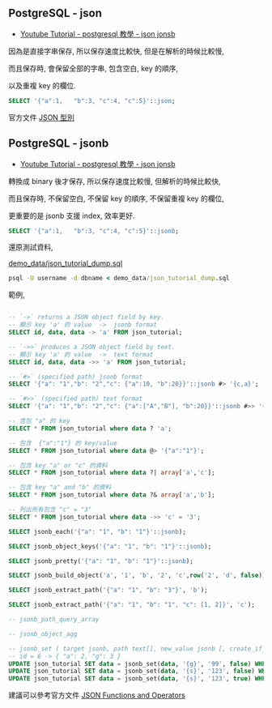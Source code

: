 ## PostgreSQL - json

* [Youtube Tutorial - postgresql 教學 - json jonsb](https://youtu.be/v49HxYdg-q0)

因為是直接字串保存, 所以保存速度比較快, 但是在解析的時候比較慢,

而且保存時, 會保留全部的字串, 包含空白, key 的順序,

以及重複 key 的欄位.

```sql
SELECT '{"a":1,   "b":3, "c":4, "c":5}'::json;
```

官方文件 [JSON 型別](https://docs.postgresql.tw/the-sql-language/data-types/json-types)

## PostgreSQL - jsonb

* [Youtube Tutorial - postgresql 教學 - json jonsb](https://youtu.be/v49HxYdg-q0)

轉換成 binary 後才保存, 所以保存速度比較慢, 但解析的時候比較快,

而且保存時, 不保留空白, 不保留 key 的順序, 不保留重複 key 的欄位,

更重要的是 jsonb 支援 index, 效率更好.

```sql
SELECT '{"a":1,   "b":3, "c":4, "c":5}'::jsonb;
```

還原測試資料,

[demo_data/json_tutorial_dump.sql](https://github.com/twtrubiks/postgresql-note/blob/main/demo_data/json_tutorial_dump.sql)

```cmd
psql -U username -d dbname < demo_data/json_tutorial_dump.sql
```

範例,

```sql

-- `->` returns a JSON object field by key.
-- 顯示 key 'a' 的 value  ->  jsonb format
SELECT id, data, data -> 'a' FROM json_tutorial;

-- `->>` produces a JSON object field by text.
-- 顯示 key 'a' 的 value  ->  text format
SELECT id, data, data ->> 'a' FROM json_tutorial;

-- `#>` (specified path) jsonb format
SELECT '{"a": "1","b": "2","c": {"a":10, "b":20}}'::jsonb #> '{c,a}';

-- `#>>` (specified path) text format
SELECT '{"a": "1","b": "2","c": {"a":["A","B"], "b":20}}'::jsonb #>> '{c,a,1}';

-- 含包 "a" 的 key
SELECT * FROM json_tutorial where data ? 'a';

-- 包含  {"a":"1"} 的 key/value
SELECT * FROM json_tutorial where data @> '{"a":"1"}';

-- 包含 key "a" or "c" 的資料
SELECT * FROM json_tutorial where data ?| array['a','c'];

-- 包含 key "a" and "b" 的資料
SELECT * FROM json_tutorial where data ?& array['a','b'];

-- 列出所有包含 "c" = "3"
SELECT * FROM json_tutorial where data ->> 'c' = '3';

SELECT jsonb_each('{"a": "1", "b": "1"}'::jsonb);

SELECT jsonb_object_keys('{"a": "1", "b": "1"}'::jsonb);

SELECT jsonb_pretty('{"a": "1", "b": "1"}'::jsonb);

SELECT jsonb_build_object('a', '1', 'b', '2', 'c',row('2', 'd', false));

SELECT jsonb_extract_path('{"a": "1", "b": "3"}', 'b');

SELECT jsonb_extract_path('{"a": "1", "b": "1", "c": [1, 2]}', 'c');

-- jsonb_path_query_array

-- jsonb_object_agg

-- jsonb_set ( target jsonb, path text[], new_value jsonb [, create_if_missing boolean ] ) → jsonb
-- id = 6 -> { "a": 2, "g": 3 }
UPDATE json_tutorial SET data = jsonb_set(data, '{g}', '99', false) WHERE id = 6;
UPDATE json_tutorial SET data = jsonb_set(data, '{s}', '123', false) WHERE id = 6;
UPDATE json_tutorial SET data = jsonb_set(data, '{s}', '123', true) WHERE id = 6;
```

建議可以參考官方文件 [JSON Functions and Operators](https://www.postgresql.org/docs/current/functions-json.html)